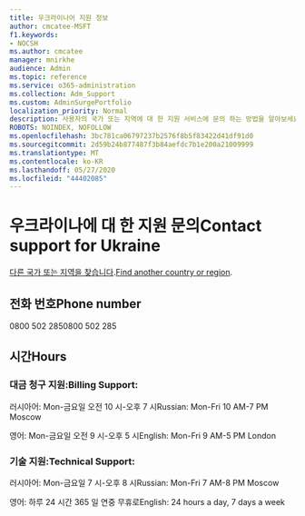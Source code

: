 ```yaml
---
title: 우크라이나어 지원 정보
author: cmcatee-MSFT
f1.keywords:
- NOCSH
ms.author: cmcatee
manager: mnirkhe
audience: Admin
ms.topic: reference
ms.service: o365-administration
ms.collection: Adm_Support
ms.custom: AdminSurgePortfolio
localization_priority: Normal
description: 사용자의 국가 또는 지역에 대 한 지원 서비스에 문의 하는 방법을 알아보세요.
ROBOTS: NOINDEX, NOFOLLOW
ms.openlocfilehash: 3bc781ca06797237b2576f8b5f83422d41df91d0
ms.sourcegitcommit: 2d59b24b877487f3b84aefdc7b1e200a21009999
ms.translationtype: MT
ms.contentlocale: ko-KR
ms.lasthandoff: 05/27/2020
ms.locfileid: "44402085"
---
```

# <a name="contact-support-for-ukraine"></a><span data-ttu-id="10b8e-103">우크라이나에 대 한 지원 문의</span><span class="sxs-lookup"><span data-stu-id="10b8e-103">Contact support for Ukraine</span></span>

<span data-ttu-id="10b8e-104">[다른 국가 또는 지역을 찾습니다](../contact-support-for-business-products.md).</span><span class="sxs-lookup"><span data-stu-id="10b8e-104">[Find another country or region](../contact-support-for-business-products.md).</span></span>

## <a name="phone-number"></a><span data-ttu-id="10b8e-105">전화 번호</span><span class="sxs-lookup"><span data-stu-id="10b8e-105">Phone number</span></span>
<span data-ttu-id="10b8e-106">0800 502 285</span><span class="sxs-lookup"><span data-stu-id="10b8e-106">0800 502 285</span></span>

## <a name="hours"></a><span data-ttu-id="10b8e-107">시간</span><span class="sxs-lookup"><span data-stu-id="10b8e-107">Hours</span></span>
### <a name="billing-support"></a><span data-ttu-id="10b8e-108">대금 청구 지원:</span><span class="sxs-lookup"><span data-stu-id="10b8e-108">Billing Support:</span></span>

<span data-ttu-id="10b8e-109">러시아어: Mon-금요일 오전 10 시-오후 7 시</span><span class="sxs-lookup"><span data-stu-id="10b8e-109">Russian: Mon-Fri 10 AM-7 PM Moscow</span></span>

<span data-ttu-id="10b8e-110">영어: Mon-금요일 오전 9 시-오후 5 시</span><span class="sxs-lookup"><span data-stu-id="10b8e-110">English: Mon-Fri 9 AM-5 PM London</span></span>

### <a name="technical-support"></a><span data-ttu-id="10b8e-111">기술 지원:</span><span class="sxs-lookup"><span data-stu-id="10b8e-111">Technical Support:</span></span>

<span data-ttu-id="10b8e-112">러시아어: Mon-금요일 7 시-오후 8 시</span><span class="sxs-lookup"><span data-stu-id="10b8e-112">Russian: Mon-Fri 7 AM-8 PM Moscow</span></span>

<span data-ttu-id="10b8e-113">영어: 하루 24 시간 365 일 연중 무휴로</span><span class="sxs-lookup"><span data-stu-id="10b8e-113">English: 24 hours a day, 7 days a week</span></span>
